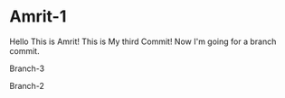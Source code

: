 # Amrit-1
Hello
This is Amrit!
This is My third Commit!
Now I'm going for a branch commit.


Branch-3

Branch-2

